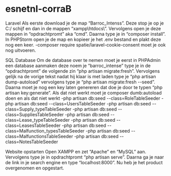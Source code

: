 # esnetnI-corraB
Laravel
Als eerste download je de map “Barroc_Intenss”. Deze stop je op je C:/ schijf en dan in de mappen “xampp\htdocs\”. Vervolgens open je deze mappen in “opdrachtpromt” aka “cmd”. Daarna type je in “composer install”. In PHPStorm open je de map en kopieer je het .env bestand en plakt deze nog een keer.
-composer require spatie/laravel-cookie-consent
moet je ook nog uitvoeren.


SQL Database
Om de database over te nemen moet je eerst in PHPAdmin een database aanmaken deze noem je “barroc_intense” type je in de “opdrachtpromt” de volgende zin “php artisan migrate:fresh”. Vervolgens gelijk na de vorige tekst nadat hij klaar is met laden type je “php artisan dump-autoload” vervolgens type je “php artisan migrate:fresh --seed”. Daarna moet je nog een key laten genereren dat doe je door te typen “php artisan key:generate”. 
Als dat niet werkt moet je composer dumb:autoload doen en als dat niet werkt 
-php artisan db:seed --class=RoleTableSeeder
-php artisan db:seed --class=UsersTableSeeder
-php artisan db:seed --class=Supply_typeTableSeeder
-php artisan db:seed --class=SuppliesTableSeeder
-php artisan db:seed --class=Lease_typeTableSeeder
-php artisan db:seed --class=LeasesTableSeeder
-php artisan db:seed --class=Malfunction_typesTableSeeder
-php artisan db:seed --class=MalfunctionsTableSeeder
-php artisan db:seed --class=NotesTableSeeder


Website opstarten
Open XAMPP en zet “Apache” en “MySQL” aan. Vervolgens type je in opdrachtpromt “php artisan serve”. Daarna ga je naar de link in je search engine en type “localhost:8000”. Nu heb je het product overgenomen en opgestart.
